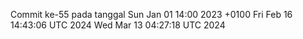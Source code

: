 Commit ke-55 pada tanggal Sun Jan 01 14:00 2023 +0100
Fri Feb 16 14:43:06 UTC 2024
Wed Mar 13 04:27:18 UTC 2024
